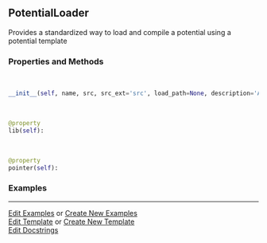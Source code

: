 ## <a id="RynLib.PlzNumbers.PotentialLoader.PotentialLoader">PotentialLoader</a>
Provides a standardized way to load and compile a potential using a potential template

### Properties and Methods
<a id="RynLib.PlzNumbers.PotentialLoader.PotentialLoader.__init__" class="docs-object-method">&nbsp;</a>
```python
__init__(self, name, src, src_ext='src', load_path=None, description='A compiled potential', version='1.0.0', include_dirs=None, linked_libs=None, macros=None, source_files=None, build_script=None, requires_make=False, out_dir=None, python_potential=False, cleanup_build=True, pointer_name=None): 
```

<a id="RynLib.PlzNumbers.PotentialLoader.PotentialLoader.lib" class="docs-object-method">&nbsp;</a>
```python
@property
lib(self): 
```

<a id="RynLib.PlzNumbers.PotentialLoader.PotentialLoader.pointer" class="docs-object-method">&nbsp;</a>
```python
@property
pointer(self): 
```

### Examples


___

[Edit Examples](https://github.com/McCoyGroup/References/edit/gh-pages/Documentation/examples/RynLib/PlzNumbers/PotentialLoader/PotentialLoader.md) or 
[Create New Examples](https://github.com/McCoyGroup/References/new/gh-pages/?filename=Documentation/examples/RynLib/PlzNumbers/PotentialLoader/PotentialLoader.md) <br/>
[Edit Template](https://github.com/McCoyGroup/References/edit/gh-pages/Documentation/templates/RynLib/PlzNumbers/PotentialLoader/PotentialLoader.md) or 
[Create New Template](https://github.com/McCoyGroup/References/new/gh-pages/?filename=Documentation/templates/RynLib/PlzNumbers/PotentialLoader/PotentialLoader.md) <br/>
[Edit Docstrings](https://github.com/McCoyGroup/RynLib/edit/master/PlzNumbers/PotentialLoader.py?message=Update%20Docs)